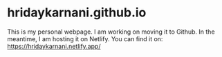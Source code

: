 # hridaykarnani.github.io

This is my personal webpage. I am working on moving it to Github. In the meantime, I am hosting it on Netlify. You can find it on: https://hridaykarnani.netlify.app/
